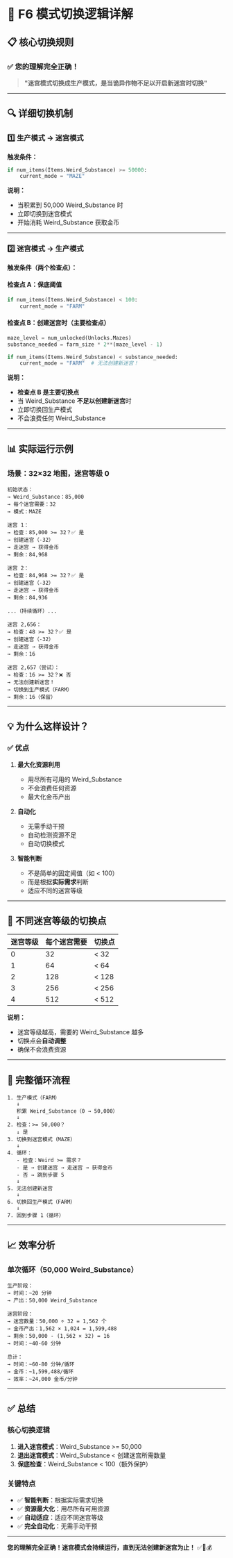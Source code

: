 # 🔄 F6 模式切换逻辑详解

## 📋 核心切换规则

### ✅ 您的理解完全正确！

> **"迷宫模式切换成生产模式，是当诡异作物不足以开启新迷宫时切换"**

---

## 🔍 详细切换机制

### 1️⃣ 生产模式 → 迷宫模式

**触发条件：**
```python
if num_items(Items.Weird_Substance) >= 50000:
    current_mode = "MAZE"
```

**说明：**
- 当积累到 50,000 Weird_Substance 时
- 立即切换到迷宫模式
- 开始消耗 Weird_Substance 获取金币

---

### 2️⃣ 迷宫模式 → 生产模式

**触发条件（两个检查点）：**

#### 检查点 A：保底阈值
```python
if num_items(Items.Weird_Substance) < 100:
    current_mode = "FARM"
```

#### 检查点 B：创建迷宫时（主要检查点）
```python
maze_level = num_unlocked(Unlocks.Mazes)
substance_needed = farm_size * 2**(maze_level - 1)

if num_items(Items.Weird_Substance) < substance_needed:
    current_mode = "FARM"  # 无法创建新迷宫！
```

**说明：**
- **检查点 B 是主要切换点**
- 当 Weird_Substance **不足以创建新迷宫**时
- 立即切换回生产模式
- 不会浪费任何 Weird_Substance

---

## 📊 实际运行示例

### 场景：32×32 地图，迷宫等级 0

```
初始状态：
→ Weird_Substance：85,000
→ 每个迷宫需要：32
→ 模式：MAZE

迷宫 1：
→ 检查：85,000 >= 32？✅ 是
→ 创建迷宫（-32）
→ 走迷宫 → 获得金币
→ 剩余：84,968

迷宫 2：
→ 检查：84,968 >= 32？✅ 是
→ 创建迷宫（-32）
→ 走迷宫 → 获得金币
→ 剩余：84,936

...（持续循环）...

迷宫 2,656：
→ 检查：48 >= 32？✅ 是
→ 创建迷宫（-32）
→ 走迷宫 → 获得金币
→ 剩余：16

迷宫 2,657（尝试）：
→ 检查：16 >= 32？❌ 否
→ 无法创建新迷宫！
→ 切换到生产模式（FARM）
→ 剩余：16（保留）
```

---

## 💡 为什么这样设计？

### ✅ 优点

1. **最大化资源利用**
   - 用尽所有可用的 Weird_Substance
   - 不会浪费任何资源
   - 最大化金币产出

2. **自动化**
   - 无需手动干预
   - 自动检测资源不足
   - 自动切换模式

3. **智能判断**
   - 不是简单的固定阈值（如 < 100）
   - 而是根据**实际需求**判断
   - 适应不同的迷宫等级

---

## 🎯 不同迷宫等级的切换点

| 迷宫等级 | 每个迷宫需要 | 切换点 |
|---------|------------|-------|
| 0 | 32 | < 32 |
| 1 | 64 | < 64 |
| 2 | 128 | < 128 |
| 3 | 256 | < 256 |
| 4 | 512 | < 512 |

**说明：**
- 迷宫等级越高，需要的 Weird_Substance 越多
- 切换点会**自动调整**
- 确保不会浪费资源

---

## 🔄 完整循环流程

```
1. 生产模式（FARM）
   ↓
   积累 Weird_Substance（0 → 50,000）
   ↓
2. 检查：>= 50,000？
   ↓ 是
3. 切换到迷宫模式（MAZE）
   ↓
4. 循环：
   - 检查：Weird >= 需求？
   - 是 → 创建迷宫 → 走迷宫 → 获得金币
   - 否 → 跳到步骤 5
   ↓
5. 无法创建新迷宫
   ↓
6. 切换回生产模式（FARM）
   ↓
7. 回到步骤 1（循环）
```

---

## 📈 效率分析

### 单次循环（50,000 Weird_Substance）

```
生产阶段：
→ 时间：~20 分钟
→ 产出：50,000 Weird_Substance

迷宫阶段：
→ 迷宫数量：50,000 ÷ 32 = 1,562 个
→ 金币产出：1,562 × 1,024 = 1,599,488
→ 剩余：50,000 - (1,562 × 32) = 16
→ 时间：~40-60 分钟

总计：
→ 时间：~60-80 分钟/循环
→ 金币：~1,599,488/循环
→ 效率：~24,000 金币/分钟
```

---

## ✅ 总结

### 核心切换逻辑

1. **进入迷宫模式**：Weird_Substance >= 50,000
2. **退出迷宫模式**：Weird_Substance < 创建迷宫所需数量
3. **保底检查**：Weird_Substance < 100（额外保护）

### 关键特点

- ✅ **智能判断**：根据实际需求切换
- ✅ **资源最大化**：用尽所有可用资源
- ✅ **自动适应**：适应不同迷宫等级
- ✅ **完全自动化**：无需手动干预

---

**您的理解完全正确！迷宫模式会持续运行，直到无法创建新迷宫为止！** ✅🔄💰

